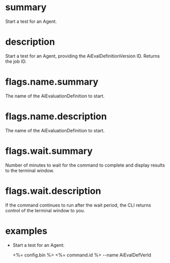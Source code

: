 # summary

Start a test for an Agent.

# description

Start a test for an Agent, providing the AiEvalDefinitionVersion ID. Returns the job ID.

# flags.name.summary

The name of the AiEvaluationDefinition to start.

# flags.name.description

The name of the AiEvaluationDefinition to start.

# flags.wait.summary

Number of minutes to wait for the command to complete and display results to the terminal window.

# flags.wait.description

If the command continues to run after the wait period, the CLI returns control of the terminal window to you.

# examples

- Start a test for an Agent:

  <%= config.bin %> <%= command.id %> --name AiEvalDefVerId
